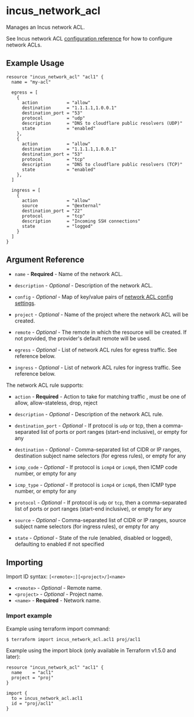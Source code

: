 # incus_network_acl

Manages an Incus network ACL.

See Incus network ACL [configuration reference](https://linuxcontainers.org/incus/docs/main/howto/network_acls/) for how to configure network ACLs.

## Example Usage

```hcl
resource "incus_network_acl" "acl1" {
  name = "my-acl"

  egress = [
    {
      action           = "allow"
      destination      = "1.1.1.1,1.0.0.1"
      destination_port = "53"
      protocol         = "udp"
      description      = "DNS to cloudflare public resolvers (UDP)"
      state            = "enabled"
    },
    {
      action           = "allow"
      destination      = "1.1.1.1,1.0.0.1"
      destination_port = "53"
      protocol         = "tcp"
      description      = "DNS to cloudflare public resolvers (TCP)"
      state            = "enabled"
    },
  ]

  ingress = [
    {
      action           = "allow"
      source           = "@external"
      destination_port = "22"
      protocol         = "tcp"
      description      = "Incoming SSH connections"
      state            = "logged"
    }
  ]
}
```

## Argument Reference

* `name` - **Required** - Name of the network ACL.

* `description` - *Optional* - Description of the network ACL.

* `config` - *Optional* - Map of key/value pairs of
  [network ACL config settings](hhttps://linuxcontainers.org/incus/docs/main/howto/network_acls/).

* `project` - *Optional* - Name of the project where the network ACL will be created.

* `remote` - *Optional* - The remote in which the resource will be created. If
  not provided, the provider's default remote will be used.

* `egress` - *Optional* - List of network ACL rules for egress traffic. See reference below.
 
* `ingress` - *Optional* - List of network ACL rules for ingress traffic. See reference below.

The network ACL rule supports:

* `action` - **Required** - Action to take for matching traffic , must be one of allow, allow-stateless, drop, reject
 
* `description` - *Optional* - Description of the network ACL rule.

* `destination_port` - *Optional* - If protocol is `udp` or tcp, then a comma-separated list of ports or port ranges (start-end inclusive), or empty for any
 
* `destination` - *Optional* - Comma-separated list of CIDR or IP ranges, destination subject name selectors (for egress rules), or empty for any

* `icmp_code` - *Optional* - If protocol is `icmp4` or `icmp6`, then ICMP code number, or empty for any

* `icmp_type` - *Optional* - If protocol is `icmp4` or `icmp6`, then ICMP type number, or empty for any

* `protocol` - *Optional* - If protocol is `udp` or `tcp`, then a comma-separated list of ports or port ranges (start-end inclusive), or empty for any

* `source` - *Optional* - Comma-separated list of CIDR or IP ranges, source subject name selectors (for ingress rules), or empty for any

* `state` - *Optional* - State of the rule (enabled, disabled or logged), defaulting to enabled if not specified

## Importing

Import ID syntax: `[<remote>:][<project>/]<name>`

* `<remote>` - *Optional* - Remote name.
* `<project>` - *Optional* - Project name.
* `<name>` - **Required** - Network name.

### Import example

Example using terraform import command:

```shell
$ terraform import incus_network_acl.acl1 proj/acl1
```

Example using the import block (only available in Terraform v1.5.0 and later):

```hcl
resource "incus_network_acl" "acl1" {
  name    = "acl1"
  project = "proj"
}

import {
  to = incus_network_acl.acl1
  id = "proj/acl1"
}
```
